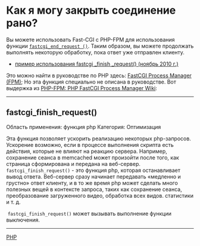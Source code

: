 # Как я могу закрыть соединение рано?
Вы можете использовать Fast-CGI с PHP-FPM для использования функции [`fastcgi_end_request ()`](http://php-fpm.org/wiki/Features#fastcgi_finish_request.28.29). Таким образом, вы можете продолжать выполнять некоторую обработку, пока ответ уже отправлен клиенту.

* [пример использования fastcgi \_finish \_request() (ноябрь 2010 г.)](https://stackoverflow.com/q/4236040/367456)

Это можно найти в руководстве по PHP здесь: [FastCGI Process Manager (FPM)](http://php.net/manual/install.fpm.php); Но эта функция специально не описана в руководстве. Вот выдержка из [PHP-FPM: PHP FastCGI Process Manager Wiki](http://php-fpm.org/wiki/Main_Page):

* * *

## fastcgi\_finish\_request()

Область применения: функция php Категория: Оптимизация

Эта функция позволяет ускорить реализацию некоторых php-запросов. Ускорение возможно, если в процессе выполнения скрипта есть действия, которые не влияют на реакцию сервера. Например, сохранение сеанса в memcached может произойти после того, как страница сформирована и передана на веб-сервер. `fastcgi_finish_request()` - это функция php, которая останавливает вывод ответа. Веб-сервер сразу начинает передавать «медленно и грустно» ответ клиенту, и в то же время php может сделать много полезных вещей в контексте запроса, таких как сохранение сеанса, преобразование загруженного видео, обработка всех видов. статистики и т. д.

 `fastcgi_finish_request()` может вызывать выполнение функции выключения.

**********
[PHP](/tags/PHP.md)
